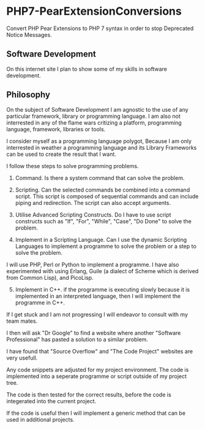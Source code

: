 # PHP7-PearExtensionConversions

Convert PHP Pear Extensions to PHP 7 syntax in order to stop Deprecated Notice Messages.

## Software Development

On this internet site I plan to show some of my skills in software development.

## Philosophy

On the subject of Software Development I am agnostic to the use of any particular framework, library or programming language. I am also not interrested in any of the flame wars critizing a platform, programming language, framework, libraries or tools.

I consider myself as a programming language polygot, Because I am only interrested in weather a programming language and its Library Frameworks can be used to create the result that I want.

I follow these steps to solve programming problems.

1. Command. Is there a system command that can solve the problem.

2. Scripting. Can the selected commands be combined into a command script. This script is composed of sequential commands and can include piping and redirection. The script can also accept arguments.

3. Utilise Advanced Scripting Constructs. Do I have to use script constructs such as "If", "For", "While", "Case", "Do Done" to solve the problem.

4. Implement in a Scripting Language. Can I use the dynamic Scripting Languages to implement a programme to solve the problem or a step to solve the problem.

I will use PHP, Perl or Python to implement a programme. I have also experimented with using Erlang, Guile (a dialect of Scheme which is derived from Common Lisp), and PicoLisp.

5. Implement in C++. if the programme is executing slowly because it is implemented in an interpreted language, then I will implement the programme in C++.

If I get stuck and I am not progressing I will endeavor to consult with my team mates. 

I then will ask "Dr Google" to find a website where another "Software Professional" has pasted a solution to a similar problem.

I have found that "Source Overflow" and "The Code Project" websites are very usefull.

Any code snippets are adjusted for my project environment. The code is implemented into a seperate programme or script outside of my project tree.

The code is then tested for the correct results, before the code is integerated into the current project.

If the code is useful then I will implement a generic method that can be used in additional projects.

